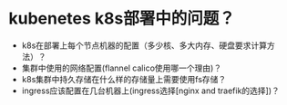 # kubenetes k8s部署中的问题？
- k8s在部署上每个节点机器的配置（多少核、多大内存、硬盘要求计算方法）？
- 集群中使用的网络配置(flannel calico使用哪一个理由)？
- k8s集群中持久存储在什么样的存储量上需要使用fs存储？
- ingress应该配置在几台机器上(ingress选择[nginx and traefik的选择])？
